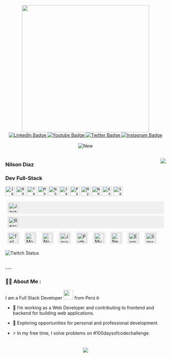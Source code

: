 
<div id="header" align="center">
    <img src="https://i0.wp.com/codingzap.com/wp-content/uploads/2022/12/modern_3d_illustration_of_young_man_programming_concept-ai.png?fit=2048%2C1368&ssl=1" width="400"/>
    <div id="badges" align="center">
      <a href="www.linkedin.com/in/spring-mirage">
        <img src="https://img.shields.io/badge/LinkedIn-black?style=for-the-badge&logo=linkedin&logoColor=blue" alt="LinkedIn Badge"/>
      </a>
      <a href="https://www.youtube.com/@springmirage">
        <img src="https://img.shields.io/badge/YouTube-black?style=for-the-badge&logo=youtube&logoColor=red" alt="Youtube Badge"/>
      </a>
      <a href="https://www.twitter.com/springmiragelol">
        <img src="https://img.shields.io/badge/Twitter-black?style=for-the-badge&logo=x&logoColor=white" alt="Twitter Badge"/>
      </a>
      <a href="https://www.instagram.com/wolfymirage/">
        <img src="https://img.shields.io/badge/Instagram-black?style=for-the-badge&logo=instagram&logoColor=pink" alt="Instagram Badge"/>
      </a>
    </div>
    <br/>
    <img src="https://komarev.com/ghpvc/?username=spring-mirage&style=flat-square&color=blue" alt="New"/>
    <br/>
    <br/>
</div>

<a href="https://github.com/spring-mirage/github-readme-stats" ><img align="right" src="https://github-readme-stats.vercel.app/api/top-langs/?username=spring-mirage&layout=donut&theme=material-palenight&hide_border=true" /></a>

###   Nilson Diaz
###   Dev Full-Stack


 
 


<code><img height="30" alt="JavaScript" src="https://img.icons8.com/color/48/javascript--v1.png"></code>
<code><img height="30" alt="React" src="https://img.icons8.com/office/40/react.png"></code>
<code><img height="30" alt="Tailwind" src="https://img.icons8.com/color/48/tailwindcss.png"></code>
<code><img height="30" alt="MongoDB" src="https://img.icons8.com/color/48/mongodb.png"></code> 
<code><img height="30" alt="Nodejs" src="https://img.icons8.com/color/48/nodejs.png"></code> 
<code><img height="30" alt="Java" src="https://img.icons8.com/color/48/java-coffee-cup-logo--v1.png"></code> 
<code><img height="30" alt="Python" src="https://img.icons8.com/color/48/python--v1.png"></code> 
<code><img height="30" alt="MySQL" src="https://img.icons8.com/external-those-icons-flat-those-icons/24/external-MySQL-programming-and-development-those-icons-flat-those-icons.png"></code> 
<code><img height="30" alt="NestJs" src="https://img.icons8.com/color/48/nestjs.png"></code> 
<code><img height="30" alt="Express" src="https://img.icons8.com/nolan/64/express-js.png"></code> 
<code><img height="30" alt="Sass" src="https://img.icons8.com/color/48/sass.png"></code>
<div style="display: inline;">
    <div style="background-color: #f0f0f0; padding: 5px; border-radius: 5px; margin: 5px;">
      <img height="30" alt="JavaScript" src="https://img.icons8.com/color/48/javascript--v1.png">
    </div>
    <div style="background-color: #f0f0f0; padding: 5px; border-radius: 5px; margin: 5px;">
      <img height="30" alt="React" src="https://img.icons8.com/office/40/react.png">
    </div>
    <div style="display: inline-block; background-color: #f0f0f0; padding: 5px; border-radius: 5px; margin: 5px;">
      <img height="30" alt="Tailwind" src="https://img.icons8.com/color/48/tailwindcss.png">
    </div>
    <div style="display: inline-block; background-color: #f0f0f0; padding: 5px; border-radius: 5px; margin: 5px;">
      <img height="30" alt="MongoDB" src="https://img.icons8.com/color/48/mongodb.png">
    </div>
    <div style="display: inline-block; background-color: #f0f0f0; padding: 5px; border-radius: 5px; margin: 5px;">
      <img height="30" alt="Nodejs" src="https://img.icons8.com/color/48/nodejs.png">
    </div>
    <div style="display: inline-block; background-color: #f0f0f0; padding: 5px; border-radius: 5px; margin: 5px;">
      <img height="30" alt="Java" src="https://img.icons8.com/color/48/java-coffee-cup-logo--v1.png">
    </div>
    <div style="display: inline-block; background-color: #f0f0f0; padding: 5px; border-radius: 5px; margin: 5px;">
      <img height="30" alt="Python" src="https://img.icons8.com/color/48/python--v1.png">
    </div>
    <div style="display: inline-block; background-color: #f0f0f0; padding: 5px; border-radius: 5px; margin: 5px;">
      <img height="30" alt="MySQL" src="https://img.icons8.com/external-those-icons-flat-those-icons/24/external-MySQL-programming-and-development-those-icons-flat-those-icons.png">
    </div>
    <div style="display: inline-block; background-color: #f0f0f0; padding: 5px; border-radius: 5px; margin: 5px;">
      <img height="30" alt="NestJs" src="https://img.icons8.com/color/48/nestjs.png">
    </div>
    <div style="display: inline-block; background-color: #f0f0f0; padding: 5px; border-radius: 5px; margin: 5px;">
      <img height="30" alt="Express" src="https://img.icons8.com/nolan/64/express-js.png">
    </div>
    <div style="display: inline-block; background-color: #f0f0f0; padding: 5px; border-radius: 5px; margin: 5px;">
      <img height="30" alt="Sass" src="https://img.icons8.com/color/48/sass.png">
    </div>
</div>






![Twitch Status](https://img.shields.io/twitch/status/springmiragelol)

<br/>
---

### :man_technologist: About Me :
I am a Full Stack Developer <img src="https://media.giphy.com/media/WUlplcMpOCEmTGBtBW/giphy.gif" width="30"> from Perú <img width="15" src="https://img.icons8.com/color/48/peru.png" alt="peru"/>
- :telescope: I’m working as a Web Developer and contributing to frontend and backend for building web applications.

- :seedling: Exploring opportunities for personal and professional development.

- :zap: In my free time, I solve problems on #100daysofcodechallenge.

<br/>

<div id="header" align="center">
    <picture>
      <source
        srcset="https://github-readme-stats.vercel.app/api?username=spring-mirage&show_icons=true&theme=dark"
        media="(prefers-color-scheme: dark)"
      />
      <source
        srcset="https://github-readme-stats.vercel.app/api?username=spring-mirage&show_icons=true"
        media="(prefers-color-scheme: light), (prefers-color-scheme: no-preference)"
      />
      <img src="https://github-readme-stats.vercel.app/api?username=spring-mirage&show_icons=true" />
    </picture>
</div>
